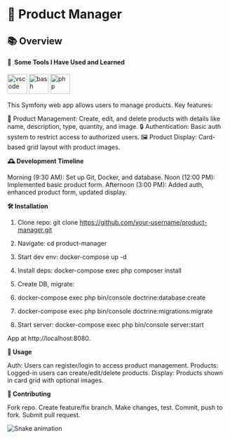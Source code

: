 <h1>🚀 Product Manager</h1>
<h2>📚 Overview</h2>

<h4> 🚀 &nbsp;Some Tools I Have Used and Learned</h4>
<p align="left">
<img src="https://cdn.jsdelivr.net/gh/devicons/devicon/icons/phpstorm/phpstorm-original.svg" alt="vscode" width="45" height="45"/>
<img src="https://cdn.jsdelivr.net/gh/devicons/devicon/icons/docker/docker-original.svg" alt="bash" width="45" height="45"/>
<img src="https://cdn.jsdelivr.net/gh/devicons/devicon/icons/php/php-original.svg" alt="php" width="45" height="45"/>
</p>

This Symfony web app allows users to manage products. Key features:

📝 Product Management: Create, edit, and delete products with details like name, description, type, quantity, and image.
🔒 Authentication: Basic auth system to restrict access to authorized users.
🖼️ Product Display: Card-based grid layout with product images.

<strong>🕰️ Development Timeline</strong>

Morning (9:30 AM): Set up Git, Docker, and database.
Noon (12:00 PM): Implemented basic product form.
Afternoon (3:00 PM): Added auth, enhanced product form, updated display.

<strong>🛠️ Installation</strong>

1) Clone repo: git clone https://github.com/your-username/product-manager.git

2) Navigate: cd product-manager

3) Start dev env: docker-compose up -d

4) Install deps: docker-compose exec php composer install

5) Create DB, migrate:

6) docker-compose exec php bin/console doctrine:database:create

7) docker-compose exec php bin/console doctrine:migrations:migrate


8) Start server: docker-compose exec php bin/console server:start

App at http://localhost:8080.


<strong>🚀 Usage</strong>

Auth: Users can register/login to access product management.
Products: Logged-in users can create/edit/delete products.
Display: Products shown in card grid with optional images.

<strong>🤝 Contributing</strong>

Fork repo.
Create feature/fix branch.
Make changes, test.
Commit, push to fork.
Submit pull request.

![Snake animation](https://github.com/thepiyushmalhotra/thepiyushmalhotra/blob/output/github-contribution-grid-snake.svg)
